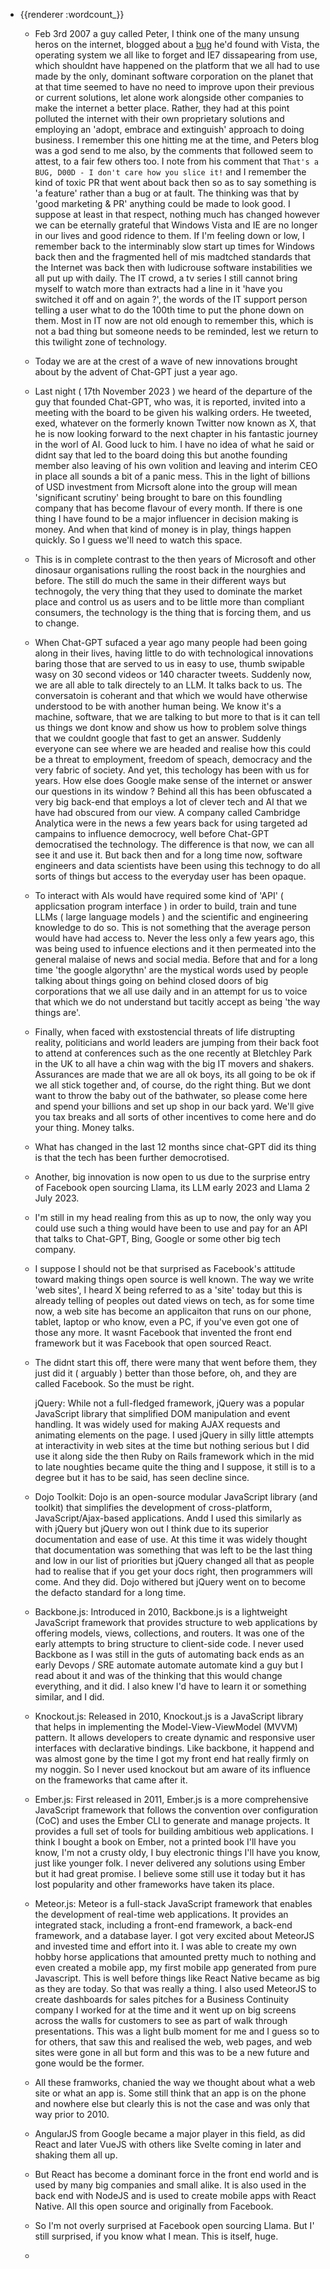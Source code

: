 - {{renderer :wordcount_}}
	- Feb 3rd 2007 a guy called Peter, I think one of the many unsung heros on the internet, blogged about a [bug](http://petesbloggerama.blogspot.com/2007/02/ie7-vista-internet-explorer-has-stopped.html) he'd found with Vista, the operating system we all like to forget and IE7 dissapearing from use, which shouldnt have happened on the platform that we all had to use made by the only, dominant software corporation on the planet that at that time seemed to have no need to improve upon their previous or current solutions, let alone work alongside other companies to make the internet a better place. Rather, they had at this point polluted the internet with their own proprietary solutions and employing an 'adopt, embrace and extinguish' approach to doing business. I remember this one hitting me at the time, and Peters blog was a god send to me also, by the comments that followed seem to attest, to a fair few others too. I note from his comment that `That's a BUG, D00D - I don't care how you slice it!` and I remember the kind of toxic PR that went about back then so as to say something is 'a feature' rather than a bug or at fault. The thinking was that by 'good marketing & PR' anything could be made to look good. I suppose at least in that respect, nothing much has changed however we can be eternally grateful that Windows Vista and IE are no longer in our lives and good ridence to them. If I'm feeling down or low, I remember back to the interminably slow start up times for Windows back then and the fragmented hell of mis madtched standards that the Internet was back then with ludicrouse software instabilities we all put up with daily. The IT crowd, a tv series I still cannot bring myself to watch more than extracts had a line in it 'have you switched it off and on again ?', the words of the IT support person telling a user what to do the 100th time to put the phone down on them. Most in IT now are not old enough to remember this, which is not a bad thing but someone needs to be reminded, lest we return to this twilight zone of technology.
	- Today we are at the crest of a wave of new innovations brought about by the advent of Chat-GPT just a year ago.
	- Last night ( 17th November 2023 ) we heard of the departure of the guy that founded Chat-GPT, who was, it is reported, invited into a meeting with the board to be given his walking orders. He tweeted, exed, whatever on the formerly known Twitter now known as X, that he is now looking forward to the next chapter in his fantastic journey in the worl of AI. Good luck to him. I have no idea of what he said or didnt say that led to the board doing this but anothe founding member also leaving of his own volition and leaving and interim CEO in place all sounds a bit of a panic mess. This in the light of billions of USD investment from Micrsoft alone into the group will mean 'significant scrutiny' being brought to bare on this foundling company that has become flavour of every month. If there is one thing I have found to be a major influencer in decision making is money. And when that kind of money is in play, things happen quickly. So I guess we'll need to watch this space.
	- This is in complete contrast to the then years of Microsoft and other dinosaur organisations rulling the roost back in the nourghies and before. The still do much the same in their different ways but technogoly, the very thing that they used to dominate the market place and control us as users and to be little more than compliant consumers, the technology is the thing that is forcing them, and us to change.
	- When Chat-GPT sufaced a year ago many people had been going along in their lives, having little to do with technological innovations baring those that are served to us in easy to use, thumb swipable wasy on 30 second videos or 140 character tweets. Suddenly now, we are all able to talk directely to an LLM. It talks back to us. The conversatoin is coherant and that which we would have otherwise understood to be with another human being. We know it's a machine, software, that we are talking to but more to that is it can tell us things we dont know and show us how to problem solve things that we couldnt google that fast to get an answer. Suddenly everyone can see where we are headed and realise how this could be a threat to employment, freedom of speach, democracy and the very fabric of society. And yet, this techology has been with us for years. How else does Google make sense of the internet or answer our questions in its window ? Behind all this has been obfuscated a very big back-end that employs a lot of clever tech and AI that we have had obscured from our view. A company called Cambridge Analytica were in the news a few years back for using targeted ad campains to influence democrocy, well before Chat-GPT democratised the technology. The difference is that now, we can all see it and use it. But back then and for a long time now, software engineers and data scientists have been using this technogy to do all sorts of things but access to the everyday user has been opaque.
	- To interact with AIs would have required some kind of 'API' ( applicsation program interface ) in order to build, train and tune LLMs ( large language models ) and the scientific and engineering knowledge to do so. This is not something that the average person would have had access to. Never the less only a few years ago, this was being used to infuence elections and it then permeated into the general malaise of news and social media. Before that and for a long time 'the google algorythn' are the mystical words used by people talking about things going on behind closed doors of big corporations that we all use daily and in an attempt for us to voice that which we do not understand but tacitly accept as being 'the way things are'.
	- Finally, when faced with exstostencial threats of life distrupting reality, politicians and world leaders are jumping from their back foot to attend at conferences such as the one recently at Bletchley Park in the UK to all have a chin wag with the big IT movers and shakers. Assurances are made that we are all ok boys, its all going to be ok if we all stick together and, of course, do the right thing. But we dont want to throw the baby out of the bathwater, so please come here and spend your billions and set up shop in our back yard. We'll give you tax breaks and all sorts of other incentives to come here and do your thing. Money talks.
	- What has changed in the last 12 months since chat-GPT did its thing is that the tech has been further democrotised.
	- Another, big innovation is now open to us due to the surprise entry of Facebook open sourcing Llama, its LLM early 2023 and Llama 2 July 2023.
	- I'm still in my head realing from this as up to now, the only way you could use such a thing would have been to use and pay for an API that talks to Chat-GPT, Bing, Google or some other big tech company.
	- I suppose I should not be that surprised as Facebook's attitude toward making things open source is well known. The way we write 'web sites', I heard X being referred to as a 'site' today but this is already telling of peoples out dated views on tech, as for some time now, a web site has become an applicaiton that runs on our phone, tablet, laptop or who know, even a PC, if you've even got one of those any more. It wasnt Facebook that invented the front end framework but it was Facebook that open sourced React.
	- The didnt start this off, there were many that went before them, they just did it ( arguably ) better than those before, oh, and they are called Facebook. So the must be right.
	  
	  jQuery: While not a full-fledged framework, jQuery was a popular JavaScript library that simplified DOM manipulation and event handling. It was widely used for making AJAX requests and animating elements on the page. I used jQuery in silly little attempts at interactivity in web sites at the time but nothing serious but I did use it along side the then Ruby on Rails framework which in the mid to late noughties became quite the thing and I suppose, it still is to a degree but it has to be said, has seen decline since.
	- Dojo Toolkit: Dojo is an open-source modular JavaScript library (and toolkit) that simplifies the development of cross-platform, JavaScript/Ajax-based applications. Andd I used this similarly as with jQuery but jQuery won out I think due to its superior documentation and ease of use. At this time it was widely thought that documentation was something that was left to be the last thing and low in our list of priorities but jQuery changed all that as people had to realise that if you get your docs right, then programmers will come. And they did. Dojo withered but jQuery went on to become the defacto standard for a long time.
	- Backbone.js: Introduced in 2010, Backbone.js is a lightweight JavaScript framework that provides structure to web applications by offering models, views, collections, and routers. It was one of the early attempts to bring structure to client-side code. I never used Backbone as I was still in the guts of automating back ends as an early Devops / SRE automate automate automate kind a guy but I read about it and was of the thinking that this would change everything, and it did. I also knew I'd have to learn it or something similar, and I did.
	- Knockout.js: Released in 2010, Knockout.js is a JavaScript library that helps in implementing the Model-View-ViewModel (MVVM) pattern. It allows developers to create dynamic and responsive user interfaces with declarative bindings. Like backbone, it happend and was almost gone by the time I got my front end hat really firmly on my noggin. So I never used knockout but am aware of its influence on the frameworks that came after it.
	- Ember.js: First released in 2011, Ember.js is a more comprehensive JavaScript framework that follows the convention over configuration (CoC) and uses the Ember CLI to generate and manage projects. It provides a full set of tools for building ambitious web applications. I think I bought a book on Ember, not a printed book I'll have you know, I'm not a crusty oldy, I buy electronic things I'll have you know, just like younger folk. I never delivered any solutions using Ember but it had great promise. I believe some still use it today but it has lost popularity and other frameworks have taken its place.
	- Meteor.js: Meteor is a full-stack JavaScript framework that enables the development of real-time web applications. It provides an integrated stack, including a front-end framework, a back-end framework, and a database layer. I got very excited about MeteorJS and invested time and effort into it. I was able to create my own hobby horse applications that amounted pretty much to nothing and even created a mobile app, my first mobile app generated from pure Javascript. This is well before things like React Native became as big as they are today. So that was really a thing. I also used MeteorJS to create dashboards for sales pitches for a Business Continuity company I worked for at the time and it went up on big screens across the walls for customers to see as part of walk through presentations. This was a light bulb moment for me and I guess so to for others, that saw this and realised the web, web pages, and web sites were gone in all but form and this was to be a new future and gone would be the former.
	- All these framworks, chanied the way we thought about what a web site or what an app is. Some still think that an app is on the phone and nowhere else but clearly this is not the case and was only that way prior to 2010.
	- AngularJS from Google became a major player in this field, as did React and later VueJS with others like Svelte coming in later and shaking them all up.
	- But React has become a dominant force in the front end world and is used by many big companies and small alike. It is also used in the back end with NodeJS and is used to create mobile apps with React Native. All this open source and originally from Facebook.
	- So I'm not overly surprised at Facebook open sourcing Llama. But I' still surprised, if you know what I mean. This is itself, huge.
	-